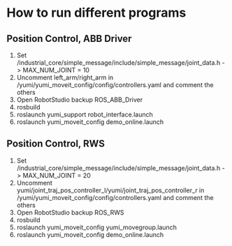 # How to run different programs

## Position Control, ABB Driver
1. Set /industrial_core/simple_message/include/simple_message/joint_data.h -> MAX_NUM_JOINT = 10
2. Uncomment left_arm/right_arm in /yumi/yumi_moveit_config/config/controllers.yaml and comment the others
3. Open RobotStudio backup ROS_ABB_Driver
4. rosbuild
5. roslaunch yumi_support robot_interface.launch 
6. roslaunch yumi_moveit_config demo_online.launch


## Position Control, RWS
1. Set /industrial_core/simple_message/include/simple_message/joint_data.h -> MAX_NUM_JOINT = 20
2. Uncomment yumi/joint_traj_pos_controller_l/yumi/joint_traj_pos_controller_r in /yumi/yumi_moveit_config/config/controllers.yaml and comment the others
3. Open RobotStudio backup ROS_RWS
4. rosbuild
5. roslaunch yumi_moveit_config yumi_movegroup.launch 
6. roslaunch yumi_moveit_config demo_online.launch
